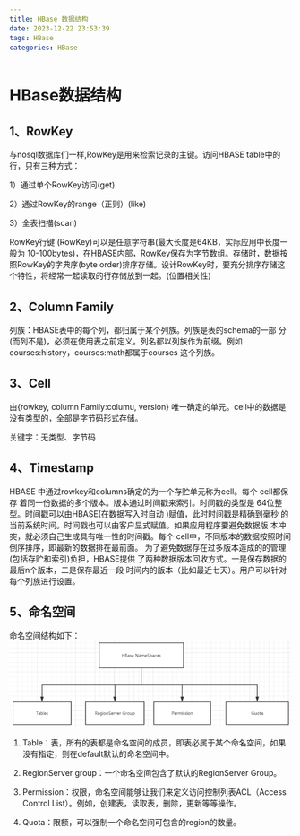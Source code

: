 ```yaml
---
title: HBase 数据结构
date: 2023-12-22 23:53:39
tags: HBase
categories: HBase
---
```

# HBase数据结构

## 1、RowKey

与nosql数据库们一样,RowKey是用来检索记录的主键。访问HBASE table中的行，只有三种方式：

1）通过单个RowKey访问(get)

2）通过RowKey的range（正则）(like)

3）全表扫描(scan)

RowKey行键 (RowKey)可以是任意字符串(最大长度是64KB，实际应用中长度一般为 10-100bytes)，在HBASE内部，RowKey保存为字节数组。存储时，数据按照RowKey的字典序(byte order)排序存储。设计RowKey时，要充分排序存储这个特性，将经常一起读取的行存储放到一起。(位置相关性)

<!--more-->

## 2、Column Family

列族：HBASE表中的每个列，都归属于某个列族。列族是表的schema的一部 分(而列不是)，必须在使用表之前定义。列名都以列族作为前缀。例如 courses:history，courses:math都属于courses 这个列族。

## 3、Cell

由{rowkey, column Family:columu, version} 唯一确定的单元。cell中的数据是没有类型的，全部是字节码形式存储。

关键字：无类型、字节码

## 4、Timestamp

HBASE 中通过rowkey和columns确定的为一个存贮单元称为cell。每个 cell都保存 着同一份数据的多个版本。版本通过时间戳来索引。时间戳的类型是 64位整型。时间戳可以由HBASE(在数据写入时自动 )赋值，此时时间戳是精确到毫秒 的当前系统时间。时间戳也可以由客户显式赋值。如果应用程序要避免数据版 本冲突，就必须自己生成具有唯一性的时间戳。每个 cell中，不同版本的数据按照时间倒序排序，即最新的数据排在最前面。
为了避免数据存在过多版本造成的的管理 (包括存贮和索引)负担，HBASE提供 了两种数据版本回收方式。一是保存数据的最后n个版本，二是保存最近一段 时间内的版本（比如最近七天）。用户可以针对每个列族进行设置。

## 5、命名空间
命名空间结构如下：
![](.\HBase-数据结构\命名空间结构.png)

1) Table：表，所有的表都是命名空间的成员，即表必属于某个命名空间，如果没有指定，则在default默认的命名空间中。

2) RegionServer group：一个命名空间包含了默认的RegionServer Group。

3) Permission：权限，命名空间能够让我们来定义访问控制列表ACL（Access Control List）。例如，创建表，读取表，删除，更新等等操作。

4) Quota：限额，可以强制一个命名空间可包含的region的数量。